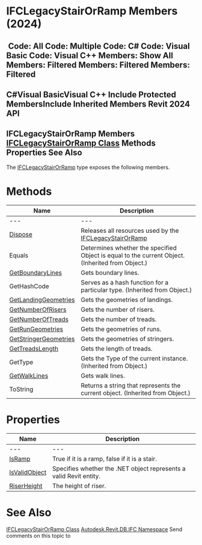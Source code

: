 # IFCLegacyStairOrRamp Members (2024)

﻿
 Code: All Code: Multiple Code: C# Code: Visual Basic Code: Visual C++  Members: Show All Members: Filtered Members: Filtered Members: Filtered   
---  
C#Visual BasicVisual C++
Include Protected MembersInclude Inherited Members
Revit 2024 API  
---  
IFCLegacyStairOrRamp Members  
[IFCLegacyStairOrRamp Class](8956431a-7234-2923-094d-0a82f3097e05.md "IFCLegacyStairOrRamp Class") Methods Properties See Also  
---  
The [IFCLegacyStairOrRamp](8956431a-7234-2923-094d-0a82f3097e05.md "IFCLegacyStairOrRamp Class") type exposes the following members.
# Methods
| Name | Description |
| --- | --- |
| --- | --- | --- |
| [Dispose](3a9485bb-f64a-dc82-e67e-cc83166e4a32.md "Dispose Method") | Releases all resources used by the [IFCLegacyStairOrRamp](8956431a-7234-2923-094d-0a82f3097e05.md "IFCLegacyStairOrRamp Class") |
| Equals | Determines whether the specified Object is equal to the current Object. (Inherited from Object.) |
| [GetBoundaryLines](8c3aeea1-3ada-1156-f623-598b5effdd6e.md "GetBoundaryLines Method") | Gets boundary lines. |
| GetHashCode | Serves as a hash function for a particular type.  (Inherited from Object.) |
| [GetLandingGeometries](2518b539-0cfd-ab03-173c-5e8a7949590d.md "GetLandingGeometries Method") | Gets the geometries of landings. |
| [GetNumberOfRisers](e2cc6f2c-2bdf-a9a8-156c-52447174ab23.md "GetNumberOfRisers Method") | Gets the number of risers. |
| [GetNumberOfTreads](e776b550-a28c-b54d-8aee-2470c807cf38.md "GetNumberOfTreads Method") | Gets the number of treads. |
| [GetRunGeometries](26070436-3acd-9844-eb45-f40d67116408.md "GetRunGeometries Method") | Gets the geometries of runs. |
| [GetStringerGeometries](97e977c0-5be3-653b-2890-0602e9232f62.md "GetStringerGeometries Method") | Gets the geometries of stringers. |
| [GetTreadsLength](8eb5367a-1085-5729-9228-5648cad72e9a.md "GetTreadsLength Method") | Gets the length of treads. |
| GetType | Gets the Type of the current instance. (Inherited from Object.) |
| [GetWalkLines](afec951a-486e-d276-dc89-b6132bc26066.md "GetWalkLines Method") | Gets walk lines. |
| ToString | Returns a string that represents the current object. (Inherited from Object.) |

# Properties
| Name | Description |
| --- | --- |
| --- | --- | --- |
| [IsRamp](12bd2644-f7d9-388d-fdd0-e743a399a089.md "IsRamp Property") | True if it is a ramp, false if it is a stair. |
| [IsValidObject](e481a855-789c-1638-a7db-e7dc0d7d0782.md "IsValidObject Property") | Specifies whether the .NET object represents a valid Revit entity. |
| [RiserHeight](2650aa7a-88d7-a48b-d755-b36bedfcc4bd.md "RiserHeight Property") | The height of riser. |

# See Also
[IFCLegacyStairOrRamp Class](8956431a-7234-2923-094d-0a82f3097e05.md "IFCLegacyStairOrRamp Class")
[Autodesk.Revit.DB.IFC Namespace](b823fafb-1ba1-896b-4097-142c2817ce74.md "Autodesk.Revit.DB.IFC Namespace")
Send comments on this topic to 